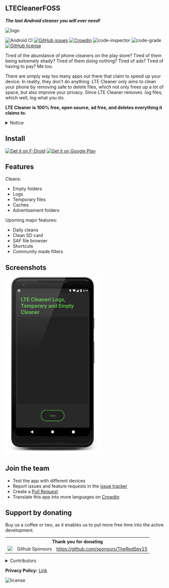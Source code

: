 ## LTECleanerFOSS

***The last Android cleaner you will ever need!***

![logo](https://imgur.com/ykSLpTS.png) 

![Android CI](https://github.com/TheRedSpy15/LTECleanerFOSS/workflows/Android%20CI/badge.svg)
[![GitHub issues](https://img.shields.io/github/issues/TheRedSpy15/LTECleanerFOSS?color=red)](https://github.com/TheRedSpy15/LTECleanerFOSS/issues)
[![Crowdin](https://badges.crowdin.net/lte-cleaner/localized.svg)](https://crowdin.com/project/lte-cleaner)
![code-inspector](https://www.code-inspector.com/project/2073/score/svg)
![code-grade](https://www.code-inspector.com/project/2073/status/svg)
[![GitHub license](https://img.shields.io/github/license/TheRedSpy15/LTECleanerFOSS?color=lightgrey)](/blob/master/LICENSE)

Tired of the abundance of phone cleaners on the play store? Tired of 
them being extremely shady? Tired of them doing nothing? Tired of ads? 
Tired of having to pay? Me too.

There are simply way too many apps out there that claim to speed up your device. In reality, they don't do anything.
LTE Cleaner only aims to clean your phone by removing safe to delete files, which not only frees up a lot of space, but also improve your privacy. Since LTE Cleaner removes .log files, which well, log what you do.

__LTE Cleaner is 100% free, open source, ad free, and deletes everything it claims to.__

<details>
  <summary>Notice</summary>

December 13th, 2020:

*In response to the large number of apps on the play store that are cloning LTE Cleaner and running ads, I will be changing from the MIT license, to GPLv3.*

*2020 has been crazy too. I have not in anyway worked on this app since the summer. But I'm back baby!*

</details>

## Install

[<img src="https://f-droid.org/badge/get-it-on.png"
     alt="Get it on F-Droid"
     height="90">](https://f-droid.org/packages/theredspy15.ltecleanerfoss/)
[<img src="https://play.google.com/intl/en_us/badges/images/generic/en-play-badge.png"
    alt="Get it on Google Play"
    height="90">](https://play.google.com/store/apps/details?id=theredspy15.ltecleanerfoss)

## Features

Cleans:
- Empty folders
- Logs
- Temporary files
- Caches
- Advertisement folders

Upoming major features:
- Daily cleans
- Clean SD card
- SAF file browser
- Shortcuts
- Community made filters

## Screenshots

<img src="/Screenshots/Screenshot_1529468353_framed.png" width="300">

## Join the team
  * Test the app with different devices
  * Report issues and feature requests in the [issue tracker](https://github.com/TheRedSpy15/LTECleanerFOSS/issues)
  * Create a [Pull Request](https://opensource.guide/how-to-contribute/#opening-a-pull-request)
  * Translate this app into more languages on [Crowdin](https://crowdin.com/project/lte-cleaner)

## Support by donating

Buy us a coffee or two, as it enables us to put more free time into the active development.

<table>
  <tr>
    <th colspan="3">Thank you for donating</th>
  </tr>
  <tr>
    <td align="center"><a href="https://github.com/sponsors/TheRedSpy15"><img src="https://github.blog/wp-content/uploads/2019/05/mona-heart-featured.png" height=25/></a></td>
    <td align="center">Github Sponsors</td>
    <td><a href="https://github.com/sponsors/TheRedSpy15">https://github.com/sponsors/TheRedSpy15</a></td>
  </tr>

</table>

<details>
  <summary>Contributors</summary>
  
#### Logo creation

* Big thanks to [Ander Méndez](https://github.com/mendezand) for creating the awesome logo!
     
</details>

**Privacy Policy:** [Link](https://cdn.rawgit.com/TheRedSpy15/LTECleanerFOSS/d9522c76/privacy_policy.html)

![license](https://imgur.com/QQlcEVT.png)
